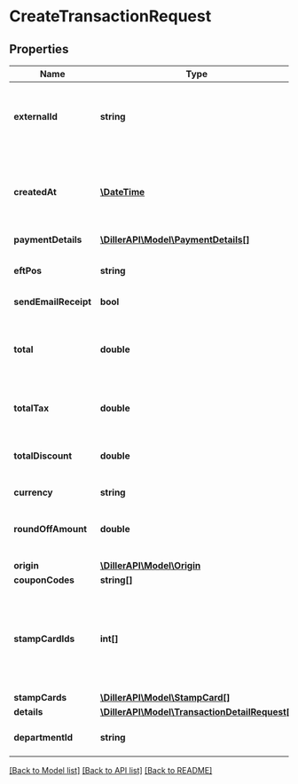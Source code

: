 # CreateTransactionRequest

## Properties
Name | Type | Description | Notes
------------ | ------------- | ------------- | -------------
**externalId** | **string** | The store&#x27;s transaction unique identifier. Eg. Order-1234 | [optional] 
**createdAt** | [**\DateTime**](\DateTime.md) | The date and time the transaction was created in ISO 8601 format. | [optional] 
**paymentDetails** | [**\DillerAPI\Model\PaymentDetails[]**](PaymentDetails.md) |  | [optional] 
**eftPos** | **string** | Electronic funds transfer at point of sale | [optional] 
**sendEmailReceipt** | **bool** |  | [optional] 
**total** | **double** | Total amount paid by the customer, after discounts and taxes | [optional] 
**totalTax** | **double** | Total amount of taxes paid | [optional] 
**totalDiscount** | **double** | Discount amount applied to this purchase | [optional] 
**currency** | **string** |  | [optional] 
**roundOffAmount** | **double** | Stores the specific value used for rounding calculations | [optional] 
**origin** | [**\DillerAPI\Model\Origin**](Origin.md) |  | [optional] 
**couponCodes** | **string[]** |  | [optional] 
**stampCardIds** | **int[]** | WARNING: This property is obsolete. Use the collection property StampCards instead. | [optional] 
**stampCards** | [**\DillerAPI\Model\StampCard[]**](StampCard.md) |  | [optional] 
**details** | [**\DillerAPI\Model\TransactionDetailRequest[]**](TransactionDetailRequest.md) |  | [optional] 
**departmentId** | **string** | The Id assigned by the retailer | [optional] 

[[Back to Model list]](../../README.md#documentation-for-models) [[Back to API list]](../../README.md#documentation-for-api-endpoints) [[Back to README]](../../README.md)

